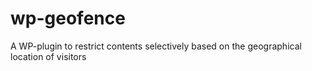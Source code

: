 wp-geofence
===========

A WP-plugin to restrict contents selectively based on the geographical location of visitors
